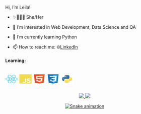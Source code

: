  Hi, I’m Leila!
 
- ✨👩🏽‍💻 She/Her

- 👀 I’m interested in Web Development, Data Science and QA

- 🌱 I’m currently learning Python

- 📫 How to reach me: 🌐[LinkedIn](https://www.linkedin.com/in/leila-s-menezes)


<h4> Learning: </h4>
<div style="display: inline_block"><br>
  <img align="center" title=React alt="Leila-React" height="30" width="40" src="https://raw.githubusercontent.com/devicons/devicon/master/icons/react/react-original.svg">
    <img align="center" title=JavaScript alt="Leila-Js" height="30" width="40" src="https://raw.githubusercontent.com/devicons/devicon/master/icons/javascript/javascript-plain.svg">
  <img align="center" title=HTML5 alt="Leila-HTML" height="30" width="40" src="https://raw.githubusercontent.com/devicons/devicon/master/icons/html5/html5-original.svg">
  <img align="center" title=CSS3 alt="Leila-CSS" height="30" width="40" src="https://raw.githubusercontent.com/devicons/devicon/master/icons/css3/css3-original.svg">
  <img align="center" title=Python alt="Leila-Python" height="30" width="40" src="https://raw.githubusercontent.com/devicons/devicon/master/icons/python/python-original.svg">
</div>

##

<div align="center">
  <a href="https://github.com/leidevsan">
  <img height="150em" src="https://github-readme-stats.vercel.app/api?username=leidevsan&show_icons=true&theme=merko&include_all_commits=true&count_private=true"/>
  <img height="150em" src="https://github-readme-stats.vercel.app/api/top-langs/?username=leidevsan&layout=compact&langs_count=7&theme=merko"/>
  
  ![Snake animation](https://github.com/leidevsan/leidevsan/blob/output/github-contribution-grid-snake.svg)
  
</div>

